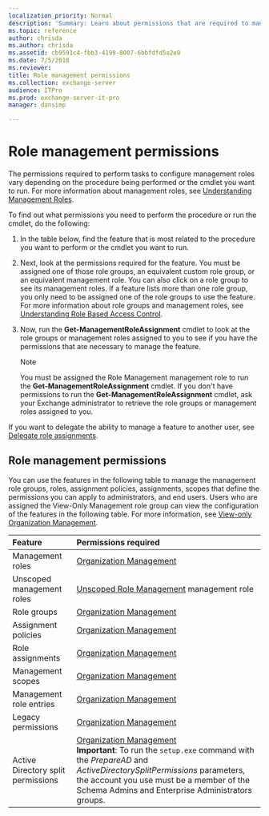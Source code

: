 ```yaml
---
localization_priority: Normal
description: 'Summary: Learn about permissions that are required to manage role management in Exchange Server 2016 and Exchange Server 2019.'
ms.topic: reference
author: chrisda
ms.author: chrisda
ms.assetid: cb9591c4-fbb3-4199-8007-6bbfdfd5a2e9
ms.date: 7/5/2018
ms.reviewer: 
title: Role management permissions
ms.collection: exchange-server
audience: ITPro
ms.prod: exchange-server-it-pro
manager: dansimp

---
```


# Role management permissions

The permissions required to perform tasks to configure management roles vary depending on the procedure being performed or the cmdlet you want to run. For more information about management roles, see [Understanding Management Roles](http://technet.microsoft.com/library/887b0a64-84b1-4b8c-9547-e456ea6f5dbd.aspx).

To find out what permissions you need to perform the procedure or run the cmdlet, do the following:

1. In the table below, find the feature that is most related to the procedure you want to perform or the cmdlet you want to run.

2. Next, look at the permissions required for the feature. You must be assigned one of those role groups, an equivalent custom role group, or an equivalent management role. You can also click on a role group to see its management roles. If a feature lists more than one role group, you only need to be assigned one of the role groups to use the feature. For more information about role groups and management roles, see [Understanding Role Based Access Control](https://technet.microsoft.com/library/dd298183.aspx).

3. Now, run the **Get-ManagementRoleAssignment** cmdlet to look at the role groups or management roles assigned to you to see if you have the permissions that are necessary to manage the feature.

    > [!NOTE]
    > You must be assigned the Role Management management role to run the **Get-ManagementRoleAssignment** cmdlet. If you don't have permissions to run the **Get-ManagementRoleAssignment** cmdlet, ask your Exchange administrator to retrieve the role groups or management roles assigned to you.

If you want to delegate the ability to manage a feature to another user, see [Delegate role assignments](https://technet.microsoft.com/library/dd351237.aspx).

## Role management permissions

You can use the features in the following table to manage the management role groups, roles, assignment policies, assignments, scopes that define the permissions you can apply to administrators, and end users. Users who are assigned the View-Only Management role group can view the configuration of the features in the following table. For more information, see [View-only Organization Management](https://technet.microsoft.com/library/dd351130.aspx).

|**Feature**|**Permissions required**|
|:-----|:-----|
|Management roles|[Organization Management](http://technet.microsoft.com/library/0bfd21c1-86ac-4369-86b7-aeba386741c8.aspx)|
|Unscoped management roles|[Unscoped Role Management](http://technet.microsoft.com/library/d11eb843-64c9-4968-bfd5-9a8d94903058.aspx) management role|
|Role groups|[Organization Management](http://technet.microsoft.com/library/0bfd21c1-86ac-4369-86b7-aeba386741c8.aspx)|
|Assignment policies|[Organization Management](http://technet.microsoft.com/library/0bfd21c1-86ac-4369-86b7-aeba386741c8.aspx)|
|Role assignments|[Organization Management](http://technet.microsoft.com/library/0bfd21c1-86ac-4369-86b7-aeba386741c8.aspx)|
|Management scopes|[Organization Management](http://technet.microsoft.com/library/0bfd21c1-86ac-4369-86b7-aeba386741c8.aspx)|
|Management role entries|[Organization Management](http://technet.microsoft.com/library/0bfd21c1-86ac-4369-86b7-aeba386741c8.aspx)|
|Legacy permissions|[Organization Management](http://technet.microsoft.com/library/0bfd21c1-86ac-4369-86b7-aeba386741c8.aspx)|
|Active Directory split permissions|[Organization Management](http://technet.microsoft.com/library/0bfd21c1-86ac-4369-86b7-aeba386741c8.aspx) <br/> **Important**: To run the `setup.exe` command with the _PrepareAD_ and _ActiveDirectorySplitPermissions_ parameters, the account you use must be a member of the Schema Admins and Enterprise Administrators groups.|
